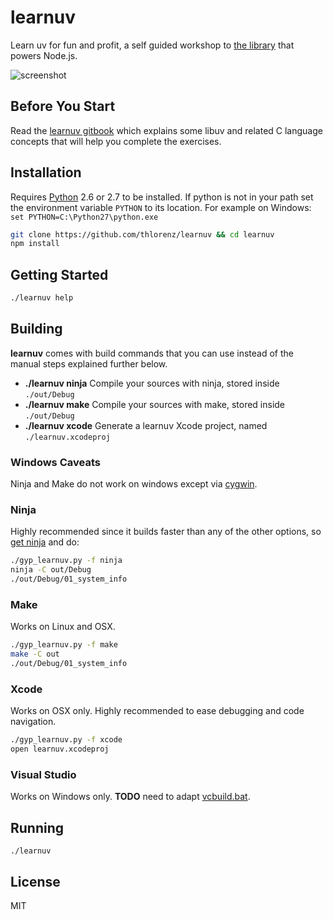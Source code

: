 # learnuv

Learn uv for fun and profit, a self guided workshop to [the library](https://github.com/libuv/libuv) that powers Node.js.

![screenshot](assets/screenshot.png)

## Before You Start

Read the [learnuv gitbook](http://thlorenz.github.io/learnuv/book) which explains some libuv and related C language
concepts that will help you complete the exercises.

## Installation

Requires [Python](https://www.python.org/downloads/) 2.6 or 2.7 to be installed.
If python is not in your path set the environment variable `PYTHON` to its
location. For example on Windows: `set PYTHON=C:\Python27\python.exe`

```sh
git clone https://github.com/thlorenz/learnuv && cd learnuv
npm install
```

## Getting Started

```sh
./learnuv help
```

## Building

**learnuv** comes with build commands that you can use instead of the manual steps explained further below.

- **./learnuv ninja**
    Compile your sources with ninja, stored inside `./out/Debug`
- **./learnuv make**
    Compile your sources with make, stored inside `./out/Debug`
- **./learnuv xcode**
    Generate a learnuv Xcode project, named `./learnuv.xcodeproj`

### Windows Caveats

Ninja and Make do not work on windows except via [cygwin](https://www.cygwin.com/).

### Ninja

Highly recommended since it builds faster than any of the other options, so [get ninja](http://martine.github.io/ninja/)
and do:

```sh
./gyp_learnuv.py -f ninja
ninja -C out/Debug
./out/Debug/01_system_info
```

### Make

Works on Linux and OSX.

```sh
./gyp_learnuv.py -f make
make -C out
./out/Debug/01_system_info
```

### Xcode

Works on OSX only. Highly recommended to ease debugging and code navigation.

```sh
./gyp_learnuv.py -f xcode
open learnuv.xcodeproj
```

### Visual Studio

Works on Windows only. **TODO** need to adapt [vcbuild.bat](https://github.com/joyent/libuv/blob/master/vcbuild.bat).

## Running

```
./learnuv
```

## License

MIT
